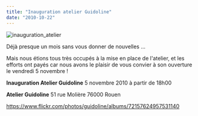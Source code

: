 ```yaml
---
title: "Inauguration atelier Guidoline"
date: "2010-10-22"
---
```


![](images/inauguration_atelier.jpg "inauguration_atelier")

Déjà presque un mois sans vous donner de nouvelles ...

Mais nous étions tous très occupés à la mise en place de l'atelier, et les efforts ont payés car nous avons le plaisir de vous convier à son ouverture le vendredi 5 novembre !

**Inauguration Atelier Guidoline** 5 novembre 2010 à partir de 18h00

**Atelier Guidoline** 51 rue Molière 76000 Rouen

<https://www.flickr.com/photos/guidoline/albums/72157624957531140>
